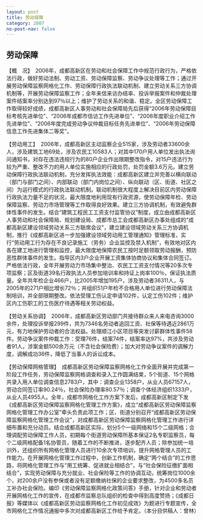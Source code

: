 ```yaml
---
layout: post
title: 劳动保障
category: 2007
no-post-nav: false
---
```


## 劳动保障

【概　况】　2006年，成都高新区在劳动和社会保障工作中规范行政行为，严格依法行政，做好劳动法制、劳动工资、劳动保障监察、劳动争议处理等工作；通过开展劳动保障监察网格化工作、劳动保障行政执法联动机制、建立劳动关系三方协调机制等，开展劳动保障监察工作；全年来信来访办结率、投诉举报案件和仲裁处理案件结案率分别达到97％以上；维护了劳动关系的和谐、稳定。全区劳动保障工作取得较好成绩，成都高新区人事劳动和社会保障局先后获得“2006年劳动保障目标考核先进单位”、“2006年成都市信访工作先进单位”、“2006年度职业介绍工作先进单位”、“2006年度完成劳动争议仲裁目标任务先进单位”、“2006年劳动保障信息工作先进集体二等奖”。

【劳动用工】　2006年，成都高新区主动监察企业515家，涉及劳动者33600余人，涉及建筑工地69处，涉及农民工10583人；对其中170户用人单位发出执法询问通知书，对存在违法违规行为的80户企业作出限期整改指令，对15户违法行为较为严重、整改不力的用人单位实施相应的行政处罚，处罚金额3.6万元。建立劳动保障行政执法联动机制，充分发挥执法效能：成都高新区建立并完善以横向联动（部门与部门之间）、内部联动（部门内岗位之间）、纵向联动（区、街道、社区之间）为运行模式的行政执法联动机制。联动机制很大程度上解决目前区内劳动保障行政执法力量不足的状况，最大限度地利用现有行政资源，使劳动保障年检、劳动保障监察、劳动力市场管理等工作取得良好效果。建立三方协调机制，有效避免群体性事件的发生。结合“建筑工程民工工资支付监管协议”制度，成立由成都高新区人事劳动和社会保障局、规划建设局、成都市总工会成都高新区办事处组成的“成都高新区建设领域劳动关系三方联席会议”，建立建设领域劳动关系三方协调机制，推行《成都高新区进一步加强建设领域劳动用工管理通知》管理标准，实行“劳动用工行为存在不良记录施工（劳务）企业监控及禁入机制”，有效地对区内各在建工地进行管理和监控，最大限度地保障农民工按时足额领取劳动报酬，预防恶性群体事件的发生。指导区内3户企业开展工资集体协商协议和集体合同签订。严格依法行政，全年开展劳动力市场集中整治、农民工工资支付情况等20多次专项监察；区及街道39名行政执法人员参加培训率和持证上岗率100％，保证执法质量。全年共年检企业466户，比2005年增加195户，涉及劳动者36311人，与2005年的271户相比增长72％；并组织51户年检不合格用人单位进行劳动保障法制培训，并全部限期整改。依法受理工伤认定申请102件，认定工伤102件；维护区内工伤职工的工伤医疗待遇等相关劳动权益。

【劳动关系协调】　2006年，成都高新区劳动部门共接待群众来人来电咨询3000余件，处理投诉举报299件，共为7346名劳动者追回工资、社保等待遇近2861万元，有力地保护劳动者的合法权益。处理顺江小区项目等突发讨薪群体性事件58件。劳动争议案件仲裁工作：受理76件，结案74件，结案率达97%，共涉及劳动者91人，涉案金额500余万元（不含社会保险费）；加大对劳动争议案件的调解力度，调解成功36件，降低了当事人的诉讼成本。

【劳动保障网格管理】　成都高新区劳动保障监察网格化工作全面开展并完成第一阶段工作任务，劳动保障监察网格调查和录入工作圆满结束，5个街道、15个网格共录入用人单位调查信息2783户，其中：调查企业1358户，从业人员67157人，劳动合同签订率90.24％，社会保险办理率80.57％；调查个体经济组织1333户，从业人员4955人。全年，成都市网格化工作方案下发后，成都高新区制定下发《成都高新区劳动保障监察网格化管理工作方案》，成立“成都高新区劳动保障监察网格化管理工作办公室”牵头负责此项工作；区、街道分别召开“成都高新区劳动保障监察网格化管理工作会议”，对成都高新区劳动保障监察网格化管理工作进行详细布置和充分动员。结合成都高新区实际，划分5个一级网络和15个二级网格；合理调配劳动保障工作人员，初期每个街道劳动保障所基本保证2名专职监察员，每个二级网格配备1名协管员，随着工作的不断推进，逐步配齐人员；除参加统一培训外，还组织所有网格化管理人员进行10余次专项培训，提升网格管理人员的工作能力。在开展网格化管理工作过程中，创新工作机制，确定“两个结合”的工作思路，将网格化管理工作与“用工统筹、促进就业相结合”，与“社会保险征缴扩面相结合”，实现劳动保障与充分就业、社会保险等工作的协调互动，统筹岗位1000余个，对200余户没有参保或者没有足额缴纳社保的企业要求整改，为4500多名员工补办社会保险。编印《劳动保障监察网格化政策问答》手册，针对企业和劳动者开展网格化工作的宣传，在成都市监察总队组织的检查中得到高度赞扬；《成都日报》等媒体以《成都高新区劳动监察网格化工作初见成效》为题进行专题宣传，全市网格化工作情况通报中多次对成都高新区工作给予肯定。（本分目供稿人：曾林）

